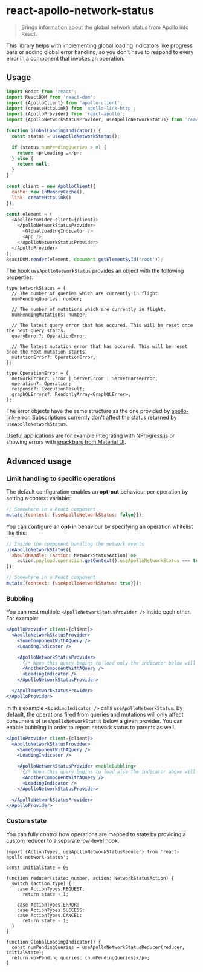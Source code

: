 # react-apollo-network-status

> Brings information about the global network status from Apollo into React.

This library helps with implementing global loading indicators like progress bars or adding global error handling, so you don't have to respond to every error in a component that invokes an operation.

## Usage

```js
import React from 'react';
import ReactDOM from 'react-dom';
import {ApolloClient} from 'apollo-client';
import {createHttpLink} from 'apollo-link-http';
import {ApolloProvider} from 'react-apollo';
import {ApolloNetworkStatusProvider, useApolloNetworkStatus} from 'react-apollo-network-status';

function GlobalLoadingIndicator() {
  const status = useApolloNetworkStatus();

  if (status.numPendingQueries > 0) {
    return <p>Loading …</p>;
  } else {
    return null;
  }
}

const client = new ApolloClient({
  cache: new InMemoryCache(),
  link: createHttpLink()
});

const element = (
  <ApolloProvider client={client}>
    <ApolloNetworkStatusProvider>
      <GlobalLoadingIndicator />
      <App />
    </ApolloNetworkStatusProvider>
  </ApolloProvider>
);
ReactDOM.render(element, document.getElementById('root'));
```

The hook `useApolloNetworkStatus` provides an object with the following properties:

```tsx
type NetworkStatus = {
  // The number of queries which are currently in flight.
  numPendingQueries: number;
  
  // The number of mutations which are currently in flight.
  numPendingMutations: number;

  // The latest query error that has occured. This will be reset once the next query starts.
  queryError?: OperationError;

  // The latest mutation error that has occured. This will be reset once the next mutation starts.
  mutationError?: OperationError;
};

type OperationError = {
  networkError?: Error | ServerError | ServerParseError;
  operation?: Operation;
  response?: ExecutionResult;
  graphQLErrors?: ReadonlyArray<GraphQLError>;
};
```

The error objects have the same structure as the one provided by [apollo-link-error](https://github.com/apollographql/apollo-link/tree/master/packages/apollo-link-error). Subscriptions currently don't affect the status returned by `useApolloNetworkStatus`.


Useful applications are for example integrating with [NProgress.js](http://ricostacruz.com/nprogress/) or showing errors with [snackbars from Material UI](http://www.material-ui.com/#/components/snackbar).

## Advanced usage

### Limit handling to specific operations

The default configuration enables an **opt-out** behaviour per operation by setting a context variable:

```js
// Somewhere in a React component
mutate({context: {useApolloNetworkStatus: false}});
```

You can configure an **opt-in** behaviour by specifying an operation whitelist like this:

```js
// Inside the component handling the network events
useApolloNetworkStatus({
  shouldHandle: (action: NetworkStatusAction) =>
    action.payload.operation.getContext().useApolloNetworkStatus === true
});

// Somewhere in a React component
mutate({context: {useApolloNetworkStatus: true}});
```

### Bubbling

You can nest multiple `<ApolloNetworkStatusProvider />` inside each other. For example:

```jsx
<ApolloProvider client={client}>
  <ApolloNetworkStatusProvider>
    <SomeComponentWithAQuery />
    <LoadingIndicator />

    <ApolloNetworkStatusProvider>
      {/* When this query begins to load only the indicator below will be triggered. */}
      <AnotherComponentWithAQuery />
      <LoadingIndicator />
    </ApolloNetworkStatusProvider>

  </ApolloNetworkStatusProvider>
</ApolloProvider>
```

In this example `<LoadingIndicator />` calls `useApolloNetworkStatus`. By default, the operations fired from queries and mutations will only affect consumers of `useApolloNetworkStatus` below a given provider. You can enable bubbling in order to report network status to parents as well.

```jsx
<ApolloProvider client={client}>
  <ApolloNetworkStatusProvider>
    <SomeComponentWithAQuery />
    <LoadingIndicator />

    <ApolloNetworkStatusProvider enableBubbling>
      {/* When this query begins to load also the indicator above will be triggered. */}
      <AnotherComponentWithAQuery />
      <LoadingIndicator />
    </ApolloNetworkStatusProvider>

  </ApolloNetworkStatusProvider>
</ApolloProvider>
```

### Custom state

You can fully control how operations are mapped to state by providing a custom reducer to a separate low-level hook.

```tsx
import {ActionTypes, useApolloNetworkStatusReducer} from 'react-apollo-network-status';

const initialState = 0;

function reducer(state: number, action: NetworkStatusAction) {
  switch (action.type) {
    case ActionTypes.REQUEST:
      return state + 1;

    case ActionTypes.ERROR:
    case ActionTypes.SUCCESS:
    case ActionTypes.CANCEL:
      return state - 1;
  }
}

function GlobalLoadingIndicator() {
  const numPendingQueries = useApolloNetworkStatusReducer(reducer, initialState);
  return <p>Pending queries: {numPendingQueries}</p>;
}
```
